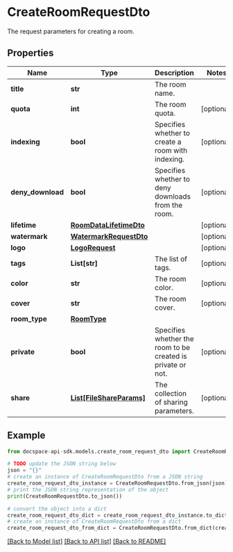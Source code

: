 # CreateRoomRequestDto
The request parameters for creating a room.

## Properties

Name | Type | Description | Notes
------------ | ------------- | ------------- | -------------
**title** | **str** | The room name. | 
**quota** | **int** | The room quota. | [optional] 
**indexing** | **bool** | Specifies whether to create a room with indexing. | [optional] 
**deny_download** | **bool** | Specifies whether to deny downloads from the room. | [optional] 
**lifetime** | [**RoomDataLifetimeDto**](RoomDataLifetimeDto.md) |  | [optional] 
**watermark** | [**WatermarkRequestDto**](WatermarkRequestDto.md) |  | [optional] 
**logo** | [**LogoRequest**](LogoRequest.md) |  | [optional] 
**tags** | **List[str]** | The list of tags. | [optional] 
**color** | **str** | The room color. | [optional] 
**cover** | **str** | The room cover. | [optional] 
**room_type** | [**RoomType**](RoomType.md) |  | 
**private** | **bool** | Specifies whether the room to be created is private or not. | [optional] 
**share** | [**List[FileShareParams]**](FileShareParams.md) | The collection of sharing parameters. | [optional] 

## Example

```python
from docspace-api-sdk.models.create_room_request_dto import CreateRoomRequestDto

# TODO update the JSON string below
json = "{}"
# create an instance of CreateRoomRequestDto from a JSON string
create_room_request_dto_instance = CreateRoomRequestDto.from_json(json)
# print the JSON string representation of the object
print(CreateRoomRequestDto.to_json())

# convert the object into a dict
create_room_request_dto_dict = create_room_request_dto_instance.to_dict()
# create an instance of CreateRoomRequestDto from a dict
create_room_request_dto_from_dict = CreateRoomRequestDto.from_dict(create_room_request_dto_dict)
```
[[Back to Model list]](../README.md#documentation-for-models) [[Back to API list]](../README.md#documentation-for-api-endpoints) [[Back to README]](../README.md)


